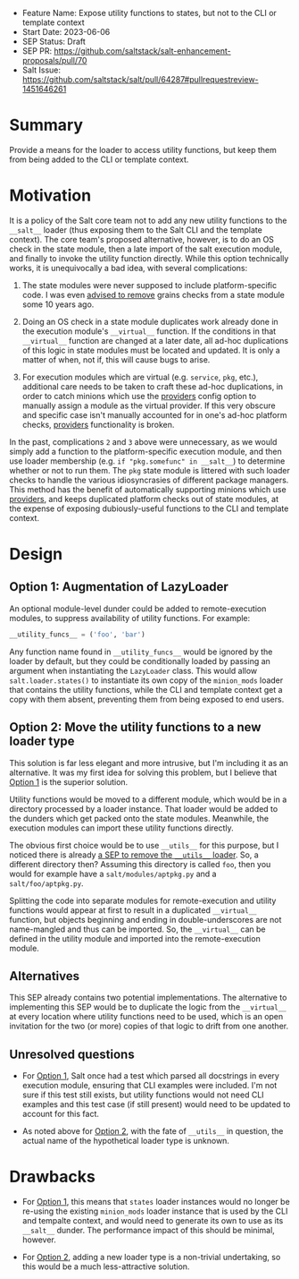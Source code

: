 - Feature Name: Expose utility functions to states, but not to the CLI or template context
- Start Date: 2023-06-06
- SEP Status: Draft
- SEP PR: https://github.com/saltstack/salt-enhancement-proposals/pull/70
- Salt Issue: https://github.com/saltstack/salt/pull/64287#pullrequestreview-1451646261

# Summary
[summary]: #summary

Provide a means for the loader to access utility functions, but keep them from
being added to the CLI or template context.

# Motivation
[motivation]: #motivation

It is a policy of the Salt core team not to add any new utility functions to
the `__salt__` loader (thus exposing them to the Salt CLI and the template
context). The core team's proposed alternative, however, is to do an OS check
in the state module, then a late import of the salt execution module, and
finally to invoke the utility function directly. While this option technically
works, it is unequivocally a bad idea, with several complications:

1. The state modules were never supposed to include platform-specific code. I
   was even [advised to
   remove](https://github.com/saltstack/salt/pull/3019#issuecomment-11680999)
   grains checks from a state module some 10 years ago.

2. Doing an OS check in a state module duplicates work already done in the
   execution module's `__virtual__` function. If the conditions in that
   `__virtual__` function are changed at a later date, all ad-hoc duplications
   of this logic in state modules must be located and updated. It is only a
   matter of when, not if, this will cause bugs to arise.

3. For execution modules which are virtual (e.g. `service`, `pkg`, etc.),
   additional care needs to be taken to craft these ad-hoc duplications, in
   order to catch minions which use the
   [providers](https://docs.saltproject.io/en/latest/ref/configuration/minion.html#providers)
   config option to manually assign a module as the virtual provider. If this
   very obscure and specific case isn't manually accounted for in one's ad-hoc
   platform checks,
   [providers](https://docs.saltproject.io/en/latest/ref/configuration/minion.html#providers)
   functionality is broken.

In the past, complications `2` and `3` above were unnecessary, as we would
simply add a function to the platform-specific execution module, and then use
loader membership (e.g. `if "pkg.somefunc" in __salt__`) to determine whether
or not to run them. The `pkg` state module is littered with such loader checks
to handle the various idiosyncrasies of different package managers. This method
has the benefit of automatically supporting minions which use
[providers](https://docs.saltproject.io/en/latest/ref/configuration/minion.html#providers),
and keeps duplicated platform checks out of state modules, at the expense of
exposing dubiously-useful functions to the CLI and template context.

# Design
[design]: #detailed-design

## Option 1: Augmentation of LazyLoader

An optional module-level dunder could be added to remote-execution modules, to
suppress availability of utility functions. For example:

```python
__utility_funcs__ = ('foo', 'bar')
```

Any function name found in `__utility_funcs__` would be ignored by the loader
by default, but they could be conditionally loaded by passing an argument when
instantiating the `LazyLoader` class. This would allow `salt.loader.states()`
to instantiate its own copy of the `minion_mods` loader that contains the
utility functions, while the CLI and template context get a copy with them
absent, preventing them from being exposed to end users.

## Option 2: Move the utility functions to a new loader type

This solution is far less elegant and more intrusive, but I'm including it as
an alternative. It was my first idea for solving this problem, but I believe
that [Option 1](#option-1-augmentation-of-lazyloader) is the superior solution.

Utility functions would be moved to a different module, which would be in a
directory processed by a loader instance. That loader would be added to the
dunders which get packed onto the state modules.  Meanwhile, the execution
modules can import these utility functions directly.

The obvious first choice would be to use `__utils__` for this purpose, but I
noticed there is already [a SEP to remove the `__utils__`
loader](https://github.com/saltstack/salt-enhancement-proposals/pull/66). So,
a different directory then? Assuming this directory is called `foo`, then you
would for example have a `salt/modules/aptpkg.py` and a `salt/foo/aptpkg.py`.

Splitting the code into separate modules for remote-execution and utility
functions would appear at first to result in a duplicated `__virtual__`
function, but objects beginning and ending in double-underscores are not
name-mangled and thus can be imported. So, the `__virtual__` can be defined in
the utility module and imported into the remote-execution module.

## Alternatives
[alternatives]: #alternatives

This SEP already contains two potential implementations. The alternative to
implementing this SEP would be to duplicate the logic from the `__virtual__` at
every location where utility functions need to be used, which is an open
invitation for the two (or more) copies of that logic to drift from one
another.

## Unresolved questions
[unresolved]: #unresolved-questions

- For [Option 1](#option-1-augmentation-of-lazyloader), Salt once had a test
  which parsed all docstrings in every execution module, ensuring that CLI
  examples were included. I'm not sure if this test still exists, but utility
  functions would not need CLI examples and this test case (if still present)
  would need to be updated to account for this fact.

- As noted above for [Option
  2](#option-2-move-the-utility-functions-to-a-new-loader-type), with the fate
  of `__utils__` in question, the actual name of the hypothetical loader type
  is unknown.

# Drawbacks
[drawbacks]: #drawbacks

- For [Option 1](#option-1-augmentation-of-lazyloader), this means that
  `states` loader instances would no longer be re-using the existing
  `minion_mods` loader instance that is used by the CLI and tempalte context,
  and would need to generate its own to use as its `__salt__` dunder. The
  performance impact of this should be minimal, however.

- For [Option 2](#option-2-move-the-utility-functions-to-a-new-loader-type),
  adding a new loader type is a non-trivial undertaking, so this would be a
  much less-attractive solution.
